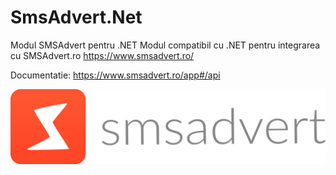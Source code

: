 # SmsAdvert.Net
Modul SMSAdvert pentru .NET 
Modul compatibil cu .NET pentru integrarea cu SMSAdvert.ro https://www.smsadvert.ro/

Documentatie: https://www.smsadvert.ro/app#/api

![SendSMS](logo.png)
